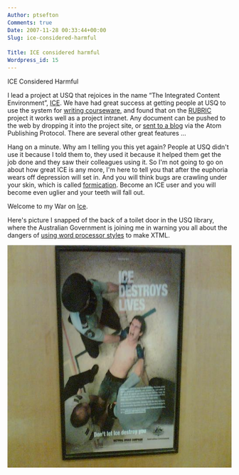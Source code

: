 ```yaml
---
Author: ptsefton
Comments: true
Date: 2007-11-28 00:33:44+00:00
Slug: ice-considered-harmful

Title: ICE considered harmful
Wordpress_id: 15
---
```


<div>

<div class="pdf-rendition-link">

</div>

<div class="title">

ICE Considered Harmful

</div>

<div class="page-toc">

</div>

<div class="body">

<div>

I lead a project at USQ that rejoices in the name <span
class="spCh spChx201c">“</span>The Integrated Content Environment<span
class="spCh spChx201d">”</span>, [ICE](http://ice.usq.edu.au/). We have
had great success at getting people at USQ to use the system for
[writing
courseware,](http://ptsefton.com/blog/2007/07/30/11-39-44.679295/) and
found that on the [RUBRIC](http://rubric.edu.au/) project it works well
as a project intranet. Any document can be pushed to the web by dropping
it into the project site, or [sent to a
blog](http://ice.usq.edu.au/presentations/demos/ooo_to_wordpress.htm)
via the Atom Publishing Protocol. There are several other great features
...

Hang on a minute. Why am I telling you this yet again? People at USQ
didn't use it because I told them to, they used it because it helped
them get the job done and they saw their colleagues using it. So I'm not
going to go on about how great ICE is any more, I'm here to tell you
that after the euphoria wears off depression will set in. And you will
think bugs are crawling under your skin, which is called
[formication](http://en.wikipedia.org/wiki/Formication). Become an ICE
user and you will become even uglier and your teeth will fall out.

Welcome to my War on
[Ice](http://en.wikipedia.org/wiki/Methamphetamine).

Here's picture I snapped of the back of a toilet door in the USQ
library, where the Australian Government is joining me in warning you
all about the dangers of [using word processor
styles](http://del.icio.us/ptsefton/usestyles) to make XTML.

<a name="graphics1"></a>![graphics1](/wp-content/uploads/2007/11/4ed1a8cds515x510.jpeg)

</div>

</div>

</div>
